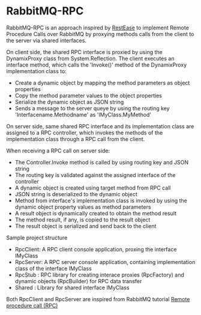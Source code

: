 # RabbitMQ-RPC

RabbitMQ-RPC is an approach inspired by [RestEase](https://github.com/canton7/RestEase) to implement Remote Procedure Calls over RabbitMQ by proxying methods calls from the client to the server via shared interfaces.

On client side, the shared RPC interface is proxied by using the DynamixProxy class from System.Reflection. 
The client executes an interface method, which calls the 'Invoke()' method of the DynamixProxy implementation class to:
- Create a dynamic object by mapping the method parameters as object properties
- Copy the method parameter values to the object properties
- Serialize the dynamic object as JSON string
- Sends a message to the server queye by using the routing key 'Interfacename.Methodname' as 'IMyClass.MyMethod'

On server side, same shared RPC interface and its implementation class are assigned to a RPC controller, which invokes the methods of the implementation class through a RPC call from the client.

When receiving a RPC call on server side:
- The Controller.Invoke method is called by using routing key and JSON string
- The routing key is validated against the assigned interface of the controller
- A dynamic object is created using target method from RPC call
- JSON string is deserialized to the dynamic object
- Method from interface's implementation class is invoked by using the dynamic object property values as method parameters
- A result object is dynamically created to obtain the method result
- The method result, if any, is copied to the result object
- The result object is serialized and send back to the client

Sample project structure
- RpcClient: A RPC client console application, proxing the interface IMyClass
- RpcServer: A RPC server console application, containing implementation class of the interface IMyClass 
- RpcStub  : RPC library for creating interace proxies (RpcFactory) and dynamic objects (RpcBuilder) for RPC data transfer
- Shared   : Library for shared interface IMyClass

Both RpcClient and RpcServer are inspired  from RabbitMQ tutorial 
[Remote procedure call (RPC)](https://www.rabbitmq.com/tutorials/tutorial-six-dotnet.html)
